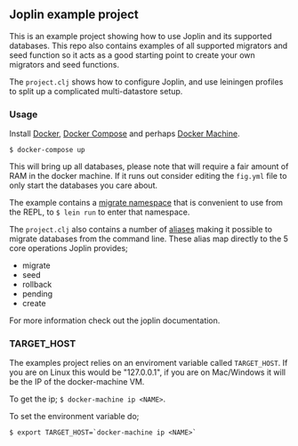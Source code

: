 ## Joplin example project

This is an example project showing how to use Joplin and its supported databases. This repo also contains examples of all supported migrators and seed function so it acts as a good starting point to create your own migrators and seed functions.

The `project.clj` shows how to configure Joplin, and use leiningen profiles to split up a complicated multi-datastore setup.

### Usage

Install [Docker](http://docker.io), [Docker Compose](https://docs.docker.com/compose/) and perhaps [Docker Machine](https://docs.docker.com/machine/).

`$ docker-compose up`

This will bring up all databases, please note that will require a fair amount of RAM in the docker machine. If it runs out consider editing the `fig.yml` file to only start the databases you care about.

The example contains a [migrate namespace](https://github.com/juxt/joplin/blob/master/example/src/migrate.clj) that is convenient to use from the REPL, to `$ lein run` to enter that namespace.

The `project.clj` also contains a number of [aliases](https://github.com/juxt/joplin/blob/master/example/project.clj#L14) making it possible to migrate databases from the command line.
These alias map directly to the 5 core operations Joplin provides;
* migrate
* seed
* rollback
* pending
* create

For more information check out the joplin documentation.

### TARGET_HOST

The examples project relies on an enviroment variable called `TARGET_HOST`. If you are on Linux this would be "127.0.0.1", if you are on Mac/Windows it will be the IP of the docker-machine VM.

To get the ip;
`$ docker-machine ip <NAME>`.

To set the environment variable do;

```
$ export TARGET_HOST=`docker-machine ip <NAME>`
```
